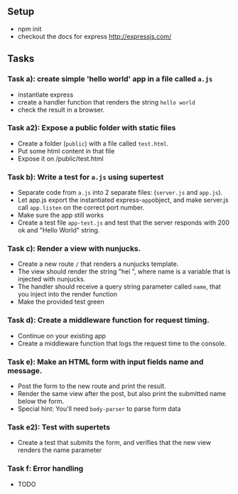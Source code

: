 ## Setup
* npm init
* checkout the docs for express http://expressjs.com/

## Tasks
### Task a): create simple 'hello world' app in a file called `a.js`
   * instantiate express
   * create a handler function that renders the string `hello world`
   * check the result in a browser.

### Task a2): Expose a public folder with static files
   * Create a folder (`public`) with a file called `test.html`. 
   * Put some html content in that file
   * Expose it on /public/test.html

### Task b): Write a test for `a.js` using supertest
   * Separate code from `a.js` into 2 separate files: (`server.js` and `app.js`).
   * Let app.js export the instantiated express-`app`object, and make server.js call `app.listen` on the correct port number.
   * Make sure the app still works
   * Create a test file `app-test.js` and test that the server responds with 200 ok and "Hello World" string.

### Task c): Render a view with nunjucks.
   * Create a new route `/` that renders a nunjucks template. 
   * The view should render the string "hei <name>", where name is a variable that is injected with nunjucks.
   * The handler should receive a query string parameter called `name`, that you inject into the render function
   * Make the provided test green

### Task d): Create a middleware function for request timing. 
   * Continue on your existing app
   * Create a middleware function that logs the request time to the console.

### Task e): Make an HTML form with input fields name and message. 
   * Post the form to the new route and print the result.
   * Render the same view after the post, but also print the submitted name below the form.
   * Special hint: You'll need `body-parser` to parse form data

### Task e2): Test with supertets
  * Create a test that submits the form, and verifies that the new view renders the name parameter

### Task f: Error handling
  * TODO
